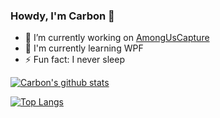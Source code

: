### Howdy, I'm Carbon 👋

- 🔭 I’m currently working on [AmongUsCapture](http://github.com/automuteus/AmongUsCapture)
- 🌱 I'm currently learning WPF
- ⚡ Fun fact: I never sleep 

[![Carbon's github stats](https://github-readme-stats.vercel.app/api?username=CarbonNeuron&show_icons=true&theme=nightowl)](https://github.com/CarbonNeuron)

[![Top Langs](https://github-readme-stats.vercel.app/api/top-langs/?username=CarbonNeuron&theme=nightowl&hide=c,python,java,html&layout=compact)](https://github.com/CarbonNeuron/github-readme-stats)
